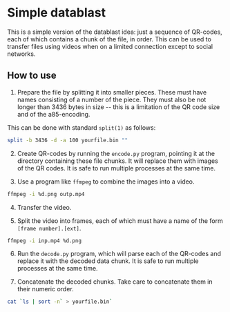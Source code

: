 # Simple datablast

This is a simple version of the datablast idea: just a sequence of QR-codes, each of which contains a chunk of the file, in order.
This can be used to transfer files using videos when on a limited connection except to social networks.

## How to use

1. Prepare the file by splitting it into smaller pieces.
These must have names consisting of a number of the piece.
They must also be not longer than 3436 bytes in size -- this is a limitation of the QR code size and of the a85-encoding.

This can be done with standard `split(1)` as follows:

```bash
split -b 3436 -d -a 100 yourfile.bin ""
```

2. Create QR-codes by running the `encode.py` program, pointing it at the directory containing these file chunks.
It will replace them with images of the QR codes. It is safe to run multiple processes at the same time.

3. Use a program like `ffmpeg` to combine the images into a video.

```bash
ffmpeg -i %d.png outp.mp4
```
4. Transfer the video.

5. Split the video into frames, each of which must have a name of the form `[frame number].[ext]`.

```bash
ffmpeg -i inp.mp4 %d.png
```

6. Run the `decode.py` program, which will parse each of the QR-codes and replace it with the decoded data chunk.
It is safe to run multiple processes at the same time.

7. Concatenate the decoded chunks.
Take care to concatenate them in their numeric order.

```bash
cat `ls | sort -n` > yourfile.bin`
```
